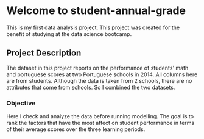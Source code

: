 # Welcome to student-annual-grade
This is my first data analysis project. This project was created for the benefit of studying at the data science bootcamp.

## Project Description
The dataset in this project reports on the performance of students' math and portuguese scores at two Portuguese schools in 2014. All columns here are from students. Although the data is taken from 2 schools, there are no attributes that come from schools. So I combined the two datasets.

### Objective
Here I check and analyze the data before running modelling. The goal is to rank the factors that have the most affect on student performance in terms of their average scores over the three learning periods.
